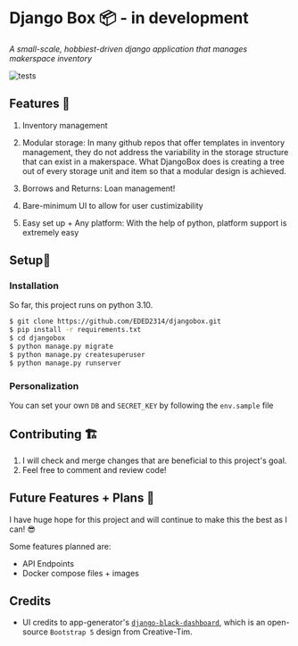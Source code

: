 # Django Box 📦 - in development
*A small-scale, hobbiest-driven django application that manages makerspace inventory*

![tests](https://github.com/EDED2314/djangobox/actions/workflows/django.yml/badge.svg)

## Features 🚀
1. Inventory management

2. Modular storage: In many github repos that offer templates in inventory management, they do not address the variability in the storage structure that can exist in a makerspace. What DjangoBox does is creating a tree out of every storage unit and item so that a modular design is achieved.

3. Borrows and Returns: Loan management!

4. Bare-minimum UI to allow for user custimizability

5. Easy set up + Any platform: With the help of python, platform support is extremely easy

## Setup👀
### Installation
So far, this project runs on python 3.10.
```bash
$ git clone https://github.com/EDED2314/djangobox.git
$ pip install -r requirements.txt
$ cd djangobox
$ python manage.py migrate
$ python manage.py createsuperuser
$ python manage.py runserver
```

### Personalization
You can set your own `DB` and `SECRET_KEY` by following the `env.sample` file


## Contributing 🏗️
1. I will check and merge changes that are beneficial to this project's goal.
2. Feel free to comment and review code!

## Future Features + Plans 🛫
I have huge hope for this project and will continue to make this the best as I can! 😎

Some features planned are:
- API Endpoints
- Docker compose files + images

## Credits
- UI credits to app-generator's [`django-black-dashboard`](https://github.com/app-generator/django-black-dashboard), which is an open-source `Bootstrap 5` design from Creative-Tim.